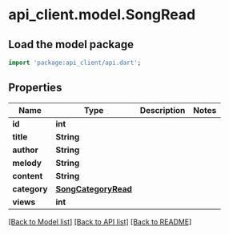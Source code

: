 # api_client.model.SongRead

## Load the model package
```dart
import 'package:api_client/api.dart';
```

## Properties
Name | Type | Description | Notes
------------ | ------------- | ------------- | -------------
**id** | **int** |  | 
**title** | **String** |  | 
**author** | **String** |  | 
**melody** | **String** |  | 
**content** | **String** |  | 
**category** | [**SongCategoryRead**](SongCategoryRead.md) |  | 
**views** | **int** |  | 

[[Back to Model list]](../README.md#documentation-for-models) [[Back to API list]](../README.md#documentation-for-api-endpoints) [[Back to README]](../README.md)


